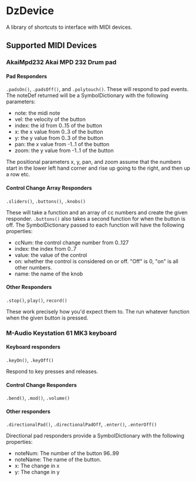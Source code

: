 # DzDevice

A library of shortcuts to interface with MIDI devices.

## Supported MIDI Devices

### AkaiMpd232 Akai MPD 232 Drum pad

#### Pad Responders
`.padsOn()`, `.padsOff()`, and `.polytouch()`.
These will respond to pad events. The noteDef returned will be a SymbolDictionary with the following parameters:
- note: the midi note
- vel: the velocity of the button
- index: the id from 0..15 of the button
- x: the x value from 0..3 of the button
- y: the y value from 0..3 of the button
- pan: the x value from -1..1 of the button
- zoom: the y value from -1..1 of the button

The positional parameters x, y, pan, and zoom assume that the numbers start in the lower left hand corner and rise up going to the right, and then up a row etc.

#### Control Change Array Responders
`.sliders()`, `.buttons()`, `.knobs()`

These will take a function and an array of cc numbers and create the given responder. `.buttons()` also takes a second function for when the button is off. The SymbolDictionary passed to each function will have the following properties:

- ccNum: the control change number from 0..127
- index: the index from 0..7
- value: the value of the control
- on: whether the control is considered on or off. "Off" is 0, "on" is all other numbers.
- name: the name of the knob

#### Other Responders
`.stop()`, `play()`, `record()`

These work precisely how you'd expect them to. The run whatever function when the given button is pressed.

### M-Audio Keystation 61 MK3 keyboard

#### Keyboard responders
`.keyOn()`, `.keyOff()`

Respond to key presses and releases.

#### Control Change Responders
`.bend()`, `.mod()`, `.volume()`

#### Other responders
`.directionalPad()`, `.directionalPadOff`, `.enter()`, `.enterOff()`

Directional pad responders provide a SymbolDictionary with the following properties:

- noteNum: The number of the button 96..99
- noteName: The name of the button.
- x: The change in x
- y: The change in y
